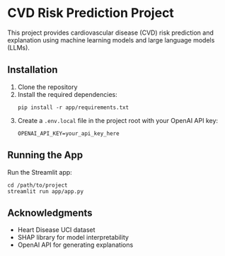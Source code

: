 # CVD Risk Prediction Project

This project provides cardiovascular disease (CVD) risk prediction and explanation using machine learning models and large language models (LLMs).

## Installation

1. Clone the repository
2. Install the required dependencies:
   ```
   pip install -r app/requirements.txt
   ```
3. Create a `.env.local` file in the project root with your OpenAI API key:
   ```
   OPENAI_API_KEY=your_api_key_here
   ```

## Running the App

Run the Streamlit app:

```
cd /path/to/project
streamlit run app/app.py
```

## Acknowledgments

- Heart Disease UCI dataset
- SHAP library for model interpretability
- OpenAI API for generating explanations